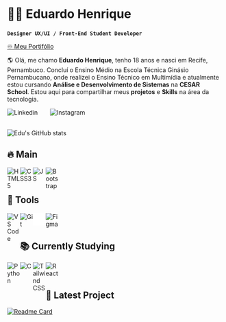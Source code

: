 # 👨‍💻 Eduardo Henrique

**`Designer UX/UI / Front-End Student Developer`**

[♾️ Meu Portifólio](https://duduhnrq.github.io/portifolio-edu)

🌎 Olá, me chamo **Eduardo Henrique**, tenho 18 anos e nasci em Recife, Pernambuco. Concluí o Ensino Médio na Escola Técnica Ginásio Pernambucano, onde realizei o Ensino Técnico em Multimídia e atualmente estou cursando **Análise e Desenvolvimento de Sistemas** na **CESAR School**. Estou aqui para compartilhar meus **projetos** e **Skills** na área da tecnologia.

<a href="https://www.linkedin.com/in/eduardo-hnrque/">
<img
  align="left"
  alt="Linkedin"
  title="Linkedin"
  width="100px"
  src="https://img.shields.io/badge/LinkedIn-0077B5?style=for-the-badge&logo=linkedin&logoColor=white"
/>
</a>

<a href="https://www.instagram.com/_eduhzx/">
<img
  align="left"
  alt="Instagram"
  title="Instagram"
  width="130px"
  src="https://img.shields.io/badge/Instagram-E4405F?style=for-the-badge&logo=instagram&logoColor=white"
/>
</a>

<br><br>

![Edu's GitHub stats](https://github-readme-stats.vercel.app/api?username=duduhnrq&show_icons=true&theme=transparent)

## 🔥 Main

<img 
  align="left"
  alt="HTML5"
  title="HTML5"
  width="30px"
  src="https://cdn.jsdelivr.net/gh/devicons/devicon@latest/icons/html5/html5-original.svg" 
/>

<img 
  align="left"
  alt="CSS3"
  title="CSS3"
  width="30px"
  src="https://cdn.jsdelivr.net/gh/devicons/devicon@latest/icons/css3/css3-original.svg" 
/>

<img
  align="left"
  alt="JS"
  title="JS"
  width="30px"
  src="https://cdn.jsdelivr.net/gh/devicons/devicon@latest/icons/javascript/javascript-original.svg"
/>

<img 
  align="left"
  alt="Bootstrap"
  title="Bootstrap"
  width="30px"
  src="https://cdn.jsdelivr.net/gh/devicons/devicon@latest/icons/bootstrap/bootstrap-original.svg" 
/>

<br><br>

## 🧰 Tools

<img 
  align="left"
  alt="VS Code"
  title="VS Code"
  width="30px"
  src="https://cdn.jsdelivr.net/gh/devicons/devicon@latest/icons/vscode/vscode-original.svg" 
/>

<img
  align="left"
  alt="Git"
  title="Git"
  width="30px"
  src="https://cdn.jsdelivr.net/gh/devicons/devicon@latest/icons/git/git-original.svg"
/>

<img
  align="left"
  alt="GitHub"
  title="GitHub"
  width="30px"
  src="github-mark-white.svg"
/>

<img
  align="left"
  alt="Figma"
  title="Figma"
  width="30px"
  src="https://cdn.jsdelivr.net/gh/devicons/devicon@latest/icons/figma/figma-original.svg" 
/>
          

<br><br>

## 📚 Currently Studying

<img 
  align="left"
  alt="Python"
  title="Python"
  width="30px"
  src="https://cdn.jsdelivr.net/gh/devicons/devicon@latest/icons/python/python-original.svg" 
/>

<img 
  align="left"
  alt="C"
  title="C"
  width="30px"
  src="https://cdn.jsdelivr.net/gh/devicons/devicon@latest/icons/c/c-original.svg" 
/>

<img 
  align="left"
  alt="Tailwind CSS"
  title="Tailwind CSS"
  width="30px"
  src="https://cdn.jsdelivr.net/gh/devicons/devicon@latest/icons/tailwindcss/tailwindcss-original.svg" 
/>

<img 
  align="left"
  alt="React"
  title="React"
  width="30px"
  src="https://cdn.jsdelivr.net/gh/devicons/devicon@latest/icons/react/react-original.svg" 
/>

<br><br>

## 📄 Latest Project

[![Readme Card](https://github-readme-stats.vercel.app/api/pin/?username=duduhnrq&repo=to-do-list-react&theme=transparent)](https://github.com/duduhnrq/to-do-list-react)
